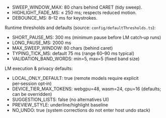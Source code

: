 - SWEEP_WINDOW_MAX: 80 chars behind CARET (tidy sweep).
- HIGHLIGHT_FADE_MS: ≤ 250 ms; respects reduced motion.
- DEBOUNCE_MS: 8–12 ms for keystrokes.

Runtime thresholds and defaults (source: `config/defaultThresholds.ts`):

- SHORT_PAUSE_MS: 300 ms (minimum pause before LM catch‑up runs)
- LONG_PAUSE_MS: 2000 ms
- MAX_SWEEP_WINDOW: 80 chars (behind caret)
- TYPING_TICK_MS: default 75 ms (range 60–90 ms typical)
- VALIDATION_BAND_WORDS: min=5, max=5 (fixed band size)

LM execution & privacy defaults:

- LOCAL_ONLY_DEFAULT: true (remote models require explicit per‑session opt‑in)
- DEVICE_TIER_MAX_TOKENS: webgpu=48, wasm=24, cpu=16 (defaults; can be overridden)
- SUGGESTION_LISTS: false (no alternatives UI)
- PREVIEW_STYLE: underline/highlight baseline
- NO_UNDO: true (system corrections do not enter host undo stack)

<!-- Alignment: Flags impacting visuals → active region size, shimmer duration; LM flags → localOnly, device tier, token caps. -->

